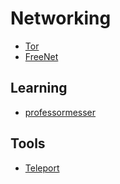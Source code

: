 # Networking

* [Tor](https://www.torproject.org/)
* [FreeNet](https://freenetproject.org/pages/download.html)

## Learning
* [professormesser](https://www.professormesser.com/security-plus/sy0-601/sy0-601-video/sy0-601-comptia-security-plus-course/)

## Tools
* [Teleport](https://goteleport.com/)
